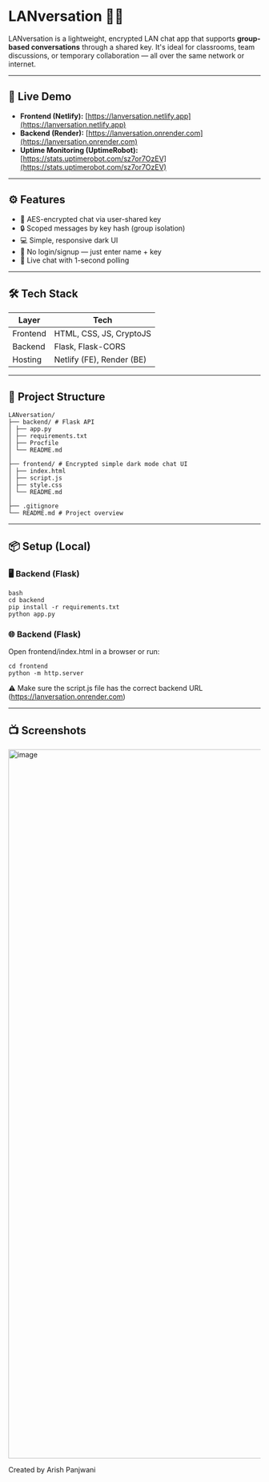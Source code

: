 # LANversation 🔐💬

LANversation is a lightweight, encrypted LAN chat app that supports **group-based conversations** through a shared key. It's ideal for classrooms, team discussions, or temporary collaboration — all over the same network or internet.

---

## 🚀 Live Demo

- **Frontend (Netlify):** [https://lanversation.netlify.app](https://lanversation.netlify.app)
- **Backend (Render):** [https://lanversation.onrender.com](https://lanversation.onrender.com)
- **Uptime Monitoring (UptimeRobot):** [https://stats.uptimerobot.com/sz7or7OzEV](https://stats.uptimerobot.com/sz7or7OzEV)

---

## ⚙️ Features

- 🔑 AES-encrypted chat via user-shared key
- 🔒 Scoped messages by key hash (group isolation)
- 💻 Simple, responsive dark UI
- 🧠 No login/signup — just enter name + key
- 🔁 Live chat with 1-second polling

---

## 🛠 Tech Stack

| Layer     | Tech                  |
|-----------|------------------------|
| Frontend  | HTML, CSS, JS, CryptoJS |
| Backend   | Flask, Flask-CORS      |
| Hosting   | Netlify (FE), Render (BE) |

---

## 📁 Project Structure

```
LANversation/
├── backend/ # Flask API
│ ├── app.py
│ ├── requirements.txt
│ ├── Procfile
│ └── README.md
│
├── frontend/ # Encrypted simple dark mode chat UI
│ ├── index.html
│ ├── script.js
│ ├── style.css
│ └── README.md
│
├── .gitignore
└── README.md # Project overview
```

---

## 📦 Setup (Local)

### 🖥 Backend (Flask)
```
bash
cd backend
pip install -r requirements.txt
python app.py
```

### 🌐 Backend (Flask)
Open frontend/index.html in a browser or run:
```
cd frontend
python -m http.server
```

⚠️ Make sure the script.js file has the correct backend URL (https://lanversation.onrender.com)

---

## 📺 Screenshots
<img width="1417" alt="image" src="https://github.com/user-attachments/assets/f961da3e-dca5-436a-a036-10e02b954903" />


Created by Arish Panjwani
